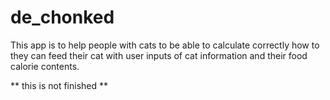 # de_chonked

This app is to help people with cats to be able to calculate correctly how to they can feed their cat with user inputs of cat information and their food calorie contents.

** this is not finished **
